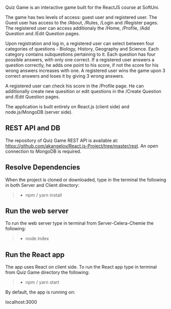 Quiz Game is an interactive game built for the ReactJS course at SoftUni.

The game has two levels of access: guest user and registered user.
The Guest user has access to the /About, /Rules, /Login and /Register pages.
The registered user can access additionaly the /Home, /Profile, /Add Question and /Edit Question pages.

Upon registration and log in, a registered user can select between four categories of questions - Biology, History, Geography and Science.
Each category contains subquestions pertaining to it. Each question has four possible answers, with only one correct. 
If a registered user answers a question correctly, he adds one point to his score, if not the score for his wrong answers increases with one.
A registered user wins the game upon 3 correct answers and loses it by giving 3 wrong answers.

A registered user can check his score in the /Profile page. He can additionally create new quesition or edit questions in the /Create Question and /Edit Question pages.

The application is built entirely on React.js (client side) and node.js/MongoDB (server side). 

## REST API and DB

The repository of Quiz Game REST API is available at: https://github.com/akangelov/React.js-Project/tree/master/rest. An open connection to MongoDB is required.

## Resolve Dependencies

When the project is cloned or downloaded, type in the terminal the following in both Server and Client directory:

> - npm / yarn install

## Run the web server
To run the web server type in terminal from Server-Celera-Chemie the following:

> - node index

## Run the React app
The app uses React on client side. To run the React app type in terminal from Quiz Game directory the following:

> - npm / yarn start

By default, the app is running on:

localhost:3000
